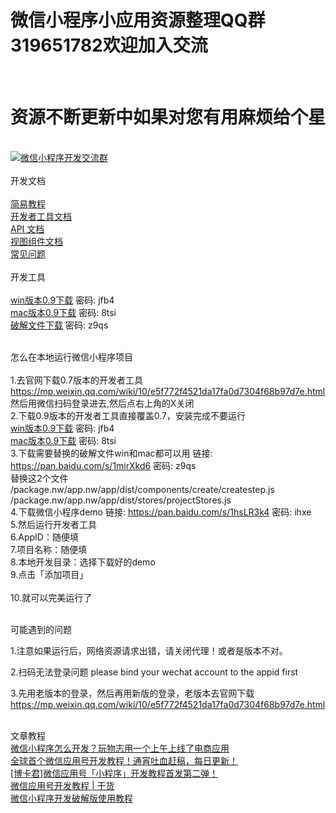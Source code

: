 <h1>微信小程序小应用资源整理QQ群319651782欢迎加入交流</h1><br>
<h1>资源不断更新中如果对您有用麻烦给个星</h1><br>
<a target="_blank" href="http://shang.qq.com/wpa/qunwpa?idkey=56ed0e5e94555efe395cd7c9aa6a791c27ee130039d7bcabddfe8fe55533eb33"><img border="0" src="http://pub.idqqimg.com/wpa/images/group.png" alt="微信小程序开发交流群" title="微信小程序开发交流群"></a><br><br>
开发文档<br><br>
<a target="_blank" href="http://wxopen.notedown.cn/">简易教程</a><br>
<a target="_blank" href="http://wxopen.notedown.cn/devtools/devtools.html">开发者工具文档</a><br>
<a target="_blank" href="http://wxopen.notedown.cn/api/">API 文档</a><br>
<a target="_blank" href="http://wxopen.notedown.cn/component/">视图组件文档</a><br>
<a target="_blank" href="http://wxopen.notedown.cn/qa/qa.html">常见问题</a><br><br>
开发工具<br><br>
<a target="_blank" href="http://pan.baidu.com/s/1eSBMmmm">win版本0.9下载</a> 密码: jfb4 <br>
<a target="_blank" href="http://pan.baidu.com/s/1mi6QnqC">mac版本0.9下载</a> 密码: 8tsi <br>
<a target="_blank" href="https://pan.baidu.com/s/1mirXkd6 ">破解文件下载</a> 密码: z9qs     <br><br>

怎么在本地运行微信小程序项目<br><br>
1.去官网下载0.7版本的开发者工具 https://mp.weixin.qq.com/wiki/10/e5f772f4521da17fa0d7304f68b97d7e.html 然后用微信扫码登录进去,然后点右上角的X关闭 <br>
2.下载0.9版本的开发者工具直接覆盖0.7，安装完成不要运行 <br>
<a target="_blank" href="http://pan.baidu.com/s/1eSBMmmm">win版本0.9下载</a> 密码: jfb4 <br>
<a target="_blank" href="http://pan.baidu.com/s/1mi6QnqC">mac版本0.9下载</a> 密码: 8tsi <br>
3.下载需要替换的破解文件win和mac都可以用 链接: https://pan.baidu.com/s/1mirXkd6 密码: z9qs <br>
替换这2个文件 <br>
/package.nw/app.nw/app/dist/components/create/createstep.js <br>
/package.nw/app.nw/app/dist/stores/projectStores.js <br>
4.下载微信小程序demo   链接: https://pan.baidu.com/s/1hsLR3k4 密码: ihxe <br>
5.然后运行开发者工具 <br>
6.AppID：随便填 <br>
7.项目名称：随便填 <br>
8.本地开发目录：选择下载好的demo <br>
9.点击「添加项目」 <br><br>
10.就可以完美运行了<br><br>

可能遇到的问题 <br>

1.注意如果运行后，网络资源请求出错，请关闭代理！或者是版本不对。 <br>

2.扫码无法登录问题 please bind your wechat account to the appid first <br>

3.先用老版本的登录，然后再用新版的登录，老版本去官网下载 https://mp.weixin.qq.com/wiki/10/e5f772f4521da17fa0d7304f68b97d7e.html <br><br>

文章教程 <br>
<a target="_blank" href="http://www.ifanr.com/721124">微信小程序怎么开发？玩物志用一个上午上线了电商应用</a> <br>
<a target="_blank" href="https://my.oschina.net/wwnick/blog/750055">全球首个微信应用号开发教程！通宵吐血赶稿，每日更新！</a> <br>
<a target="_blank" href="http://mp.weixin.qq.com/s?__biz=MzIyNDU3ODg1OQ==&mid=2247483711&idx=1&sn=3a3694533165205eb4d5b43cda4925b3&scene=1&srcid=0923M8MPZvqaa1aFTC6V384y#wechat_redirect">[博卡君]微信应用号「小程序」开发教程首发第二弹！</a> <br>
<a target="_blank" href="http://mp.weixin.qq.com/s?__biz=MzIwNDIyMDMzNQ==&mid=2652759504&idx=1&sn=4a55373ee6fa179af51ac93a33b6f45f&chksm=8d2a3710ba5dbe064ac07114dca23ff65540f94be607f11843f74ad965e882fe4b72dae8aa8f&scene=1&srcid=0923uae23b9fd44NhzxVtpQ9#wechat_redirect">微信应用号开发教程 | 干货</a> <br>
<a target="_blank" href="http://b.ihese.com/?p=865&mType=Group">微信小程序开发破解版使用教程</a> <br>
